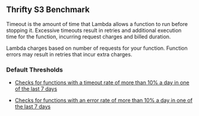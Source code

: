 ## Thrifty S3 Benchmark

Timeout is the amount of time that Lambda allows a function to run before stopping it. Excessive timeouts result in retries and additional execution time for the function, incurring request charges and billed duration.

Lambda charges based on number of requests for your function. Function errors may result in retries that incur extra charges.

### Default Thresholds

- [Checks for functions with a timeout rate of more than 10% a day in one of the last 7 days](https://hub.steampipe.io/mods/turbot/aws_thrifty/queries/elasticache_cluster_age_90_days)


- [Checks for functions with an error rate of more than 10% a day in one of the last 7 days](https://hub.steampipe.io/mods/turbot/aws_thrifty/queries/elasticache_cluster_age_90_days)

